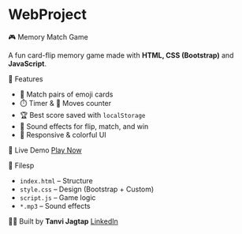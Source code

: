 # WebProject
🎮 Memory Match Game

A fun card-flip memory game made with **HTML, CSS (Bootstrap)** and **JavaScript**.

🔹 Features
- 🧠 Match pairs of emoji cards  
- ⏱️ Timer & 🔁 Moves counter  
- 🏆 Best score saved with `localStorage`  
- 🎵 Sound effects for flip, match, and win  
- 📱 Responsive & colorful UI

 🚀 Live Demo
[Play Now](https://memory-matchbytanvi.netlify.app/)

📁 Filesp
- `index.html` – Structure  
- `style.css` – Design (Bootstrap + Custom)  
- `script.js` – Game logic  
- `*.mp3` – Sound effects

🙋‍♀️ Built by
**Tanvi Jagtap**
[LinkedIn]((https://www.linkedin.com/in/tanvi-jagtap-367749359/))
